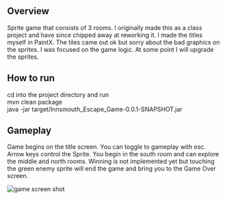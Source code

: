 ## Overview

Sprite game that  consists of 3 rooms. I originally made this as a class project
and have since chipped away at reworking it.
I made the titles myself in PaintX. The tiles came out ok but sorry about the bad graphics on the sprites.
I was focused on the game logic. At some point I will upgrade the sprites.  

## How to run

cd into the project directory and run</br>
mvn clean package</br>
java -jar target/Innsmouth_Escape_Game-0.0.1-SNAPSHOT.jar

## Gameplay

Game begins on the title screen. You can toggle to gameplay with esc.
Arrow keys control the Sprite. You begin in the south room and can explore the
middle and north rooms. Winning is not implemented yet but touching the green enemy sprite will end the game and bring you to the Game Over screen.

![game screen shot](innsmouth_screenshot.png)

